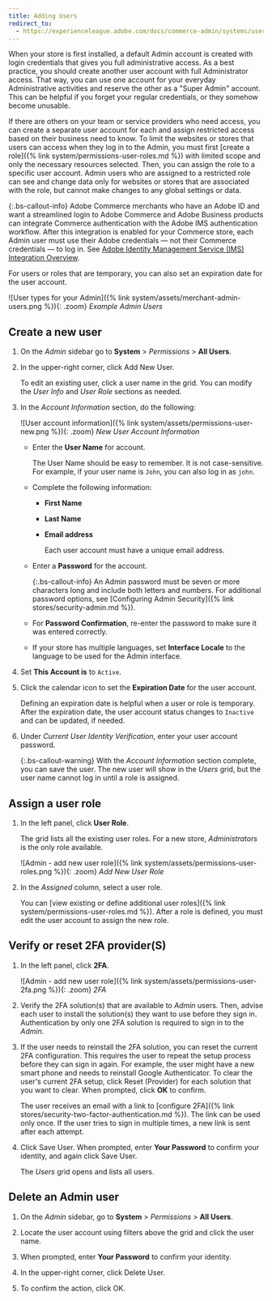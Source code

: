 ```yaml
---
title: Adding Users
redirect_to:
  - https://experienceleague.adobe.com/docs/commerce-admin/systems/user-accounts/permissions-users-all.html
---
```


When your store is first installed, a default Admin account is created with login credentials that gives you full administrative access. As a best practice, you should create another user account with full Administrator access. That way, you can use one account for your everyday Administrative activities and reserve the other as a "Super Admin" account. This can be helpful if you forget your regular credentials, or they somehow become unusable.

If there are others on your team or service providers who need access, you can create a separate user account for each and assign restricted access based on their business need to know. To limit the websites or stores that users can access when they log in to the Admin, you must first [create a role]({% link system/permissions-user-roles.md %}) with limited scope and only the necessary resources selected. Then, you can assign the role to a specific user account. Admin users who are assigned to a restricted role can see and change data only for websites or stores that are associated with the role, but cannot make changes to any global settings or data.

{:.bs-callout-info}
Adobe Commerce merchants who have an Adobe ID and want a streamlined login to Adobe Commerce and Adobe Business products can integrate Commerce authentication with the Adobe IMS authentication workflow. After this integration is enabled for your Commerce store, each Admin user must use their Adobe credentials — not their Commerce credentials — to log in. See [Adobe Identity Management Service (IMS) Integration Overview](https://experienceleague.adobe.com/docs/commerce-admin/start/admin/ims/adobe-ims-integration-overview.html).

For users or roles that are temporary, you can also set an expiration date for the user account.

![User types for your Admin]({% link system/assets/merchant-admin-users.png %}){: .zoom}
_Example Admin Users_

## Create a new user

1. On the _Admin_ sidebar go to **System** > _Permissions_ > **All Users**.

1. In the upper-right corner, click <span class="btn">Add New User</span>.

    To edit an existing user, click a user name in the grid. You can modify the _User Info_ and _User Role_ sections as needed.

1. In the _Account Information_ section, do the following:

    ![User account information]({% link system/assets/permissions-user-new.png %}){: .zoom}
    _New User Account Information_

   - Enter the **User Name** for account.

        The User Name should be easy to remember. It is not case-sensitive. For example, if your user name is `John`, you can also log in as `john`.

   - Complete the following information:

      - **First Name**
      - **Last Name**
      - **Email address**

        Each user account must have a unique email address.

   - Enter a **Password** for the account.

        {:.bs-callout-info}
        An Admin password must be seven or more characters long and include both letters and numbers. For additional password options, see [Configuring Admin Security]({% link stores/security-admin.md %}).

   - For **Password Confirmation**, re-enter the password to make sure it was entered correctly.

   - If your store has multiple languages, set **Interface Locale** to the language to be used for the Admin interface.

1. Set **This Account is** to `Active`.

1. Click the calendar icon to set the **Expiration Date** for the user account.

   Defining an expiration date is helpful when a user or role is temporary. After the expiration date, the user account status changes to `Inactive` and can be updated, if needed.

1. Under _Current User Identity Verification_, enter your user account password.

   {:.bs-callout-warning}
   With the _Account Information_ section complete, you can save the user. The new user will show in the _Users_ grid, but the user name cannot log in until a role is assigned.

## Assign a user role

1. In the left panel, click **User Role**.

   The grid lists all the existing user roles. For a new store, _Administrators_ is the only role available.

   ![Admin - add new user role]({% link system/assets/permissions-user-roles.png %}){: .zoom}
   _Add New User Role_

1. In the _Assigned_ column, select a user role.

   You can [view existing or define additional user roles]({% link system/permissions-user-roles.md %}). After a role is defined, you must edit the user account to assign the new role.

## Verify or reset 2FA provider(S)

1. In the left panel, click **2FA**.

   ![Admin - add new user role]({% link system/assets/permissions-user-2fa.png %}){: .zoom}
   _2FA_

1. Verify the 2FA solution(s) that are available to _Admin_ users. Then, advise each user to install the solution(s) they want to use before they sign in. Authentication by only one 2FA solution is required to sign in to the _Admin_.

1. If the user needs to reinstall the 2FA solution, you can reset the current 2FA configuration. This requires the user to repeat the setup process before they can sign in again. For example, the user might have a new smart phone and needs to reinstall Google Authenticator. To clear the user's current 2FA setup, click <span class="btn">Reset (Provider)</span> for each solution that you want to clear. When prompted, click **OK** to confirm.

   The user receives an email with a link to [configure 2FA]({% link stores/security-two-factor-authentication.md %}). The link can be used only once. If the user tries to sign in multiple times, a new link is sent after each attempt.

1. Click <span class="btn">Save User</span>. When prompted, enter **Your Password** to confirm your identity, and again click <span class="btn">Save User</span>.

   The _Users_ grid opens and lists all users.

## Delete an Admin user

1. On the _Admin_ sidebar, go to **System** > _Permissions_ > **All Users**.

1. Locate the user account using filters above the grid and click the user name.

1. When prompted, enter **Your Password** to confirm your identity.

1. In the upper-right corner, click <span class="btn">Delete User</span>.

1. To confirm the action, click <span class="btn">OK</span>.
